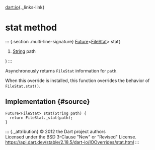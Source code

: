 [dart:io](../../dart-io/dart-io-library){._links-link}

stat method
===========

::: {.section .multi-line-signature}
[Future](../../dart-async/future-class)\<[FileStat](../filestat-class)\>
stat(

1.  [String](../../dart-core/string-class) path

)
:::

Asynchronously returns `FileStat` information for `path`.

When this override is installed, this function overrides the behavior of
`FileStat.stat()`.

Implementation {#source}
--------------

``` {.language-dart data-language="dart"}
Future<FileStat> stat(String path) {
  return FileStat._stat(path);
}
```

::: {._attribution}
© 2012 the Dart project authors\
Licensed under the BSD 3-Clause \"New\" or \"Revised\" License.\
<https://api.dart.dev/stable/2.18.5/dart-io/IOOverrides/stat.html>
:::
